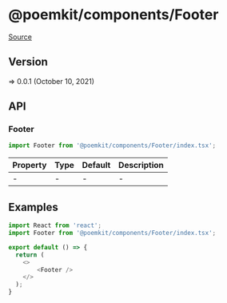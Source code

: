# @poemkit/components/Footer

[Source](https://github.com/xizon/poemkit/tree/main/src/client/components/Footer)

## Version

=> 0.0.1 (October 10, 2021)

## API

### Footer
```js
import Footer from '@poemkit/components/Footer/index.tsx';
```
| Property | Type | Default | Description |
| --- | --- | --- | --- |
| - | - | - | - |


## Examples

```js
import React from 'react';
import Footer from '@poemkit/components/Footer/index.tsx';

export default () => {
  return (
    <>
		<Footer />
    </>
  );
}

```